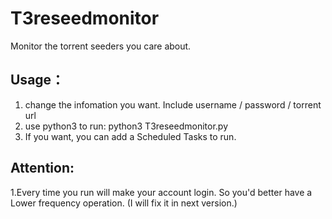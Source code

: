 # T3reseedmonitor
Monitor the torrent seeders you care about.

## Usage：
1. change the infomation you want. Include username / password / torrent url
2. use python3 to run:
      python3 T3reseedmonitor.py
3. If you want, you can add a Scheduled Tasks to run.

## Attention:
1.Every time you run will make your account login. So you'd better have a Lower frequency operation. (I will fix it in next version.)
